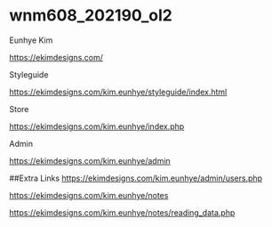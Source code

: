 # wnm608_202190_ol2

Eunhye Kim

https://ekimdesigns.com/

Styleguide

https://ekimdesigns.com/kim.eunhye/styleguide/index.html

Store

https://ekimdesigns.com/kim.eunhye/index.php

Admin

https://ekimdesigns.com/kim.eunhye/admin

##Extra Links
https://ekimdesigns.com/kim.eunhye/admin/users.php

https://ekimdesigns.com/kim.eunhye/notes

https://ekimdesigns.com/kim.eunhye/notes/reading_data.php
